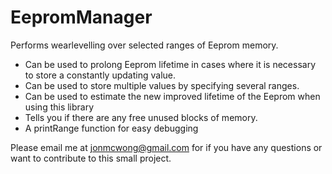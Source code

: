 <h1>EepromManager</h1>
Performs wearlevelling over selected ranges of Eeprom memory.

* Can be used to prolong Eeprom lifetime in cases where it is necessary to store a constantly updating value. 
* Can be used to store multiple values by specifying several ranges.
* Can be used to estimate the new improved lifetime of the Eeprom when using this library
* Tells you if there are any free unused blocks of memory.
* A printRange function for easy debugging

Please email me at jonmcwong@gmail.com for if you have any questions or want to contribute to this small project.

